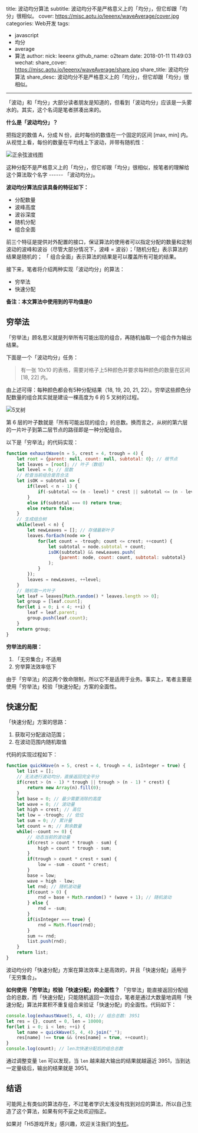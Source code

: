 title: 波动均分算法
subtitle: 波动均分不是严格意义上的「均分」，但它却跟「均分」很相似。
cover: https://misc.aotu.io/leeenx/waveAverage/cover.jpg
categories: Web开发
tags:
  - javascript
  - 均分
  - average
  - 算法
author:
  nick: leeenx
  github_name: o2team
date: 2018-01-11 11:49:03
wechat:
    share_cover: https://misc.aotu.io/leeenx/waveAverage/share.jpg
    share_title: 波动均分算法
    share_desc: 波动均分不是严格意义上的「均分」，但它却跟「均分」很相似。
---

「波动」和「均分」大部分读者朋友是知道的，但看到「波动均分」应该是一头雾水的。其实，这个名词是笔者拼凑出来的。

**什么是「波动均分」？**

把指定的数值 A，分成 N 份，此时每份的数值在一个固定的区间 [max, min] 内。 从视觉上看，每份的数量在平均线上下波动，并带有随机性：

![正余弦波线图](https://misc.aotu.io/leeenx/waveAverage/2017-12-06-waveAverage.gif)

这种分配不是严格意义上的「均分」，但它却跟「均分」很相似，按笔者的理解给这个算法取个名字 ------ 「波动均分」。

**波动均分算法应该具备的特征如下：**

- 分配数量
- 波峰高度
- 波谷深度
- 随机分配
- 组合全面
 
前三个特征是提供对外配置的接口，保证算法的使用者可以指定分配的数量和定制波动的波峰和波谷（尽管大部分情况下，波峰 = 波谷）；「随机分配」表示算法的结果是随机的；
「 组合全面」表示算法的结果是可以覆盖所有可能的结果。

接下来，笔者将介绍两种实现「波动均分」的算法：

- 穷举法
- 快速分配

**备注：本文算法中使用到的平均值是0**

## 穷举法

「穷举法」顾名思义就是列举所有可能出现的组合，再随机抽取一个组合作为输出结果。

下面是一个「波动均分」任务：
> 有一张 10x10 的表格，需要对格子上5种颜色并要求每种颜色的数量在区间 [18, 22] 内。

由上述可得：每种颜色都会有5种分配结果（18, 19, 20, 21, 22）。穷举这些颜色分配数量的组合其实就是建设一棵高度为 6 的 5 叉树的过程。

![5叉树](https://misc.aotu.io/leeenx/waveAverage/20180110_tree.gif?v=5)

第 6 层的叶子数就是「所有可能出现的组合」的总数。换而言之，从树的第六层的一片叶子到第二层节点的路径即是一种分配组合。

以下是「穷举法」的代码实现：
```javascript
function exhaustWave(n = 5, crest = 4, trough = 4) { 
	let root = {parent: null, count: null, subtotal: 0}; // 根节点
	let leaves = [root]; // 叶子（数组）
	let level = 0; // 层数 
	// 检查当前组合是否合法
	let isOK = subtotal => {
		if(level < n - 1) {
			if(-subtotal <= (n - level) * crest || subtotal <= (n - level) * trough) return true; 
		}
		else if(subtotal === 0) return true; 
		else return false; 
	}
	// 生成组合树 
	while(level < n) { 
		let newLeaves = []; // 存储最新叶子
		leaves.forEach(node => {
			for(let count = -trough; count <= crest; ++count) {
				let subtotal = node.subtotal + count; 
				isOK(subtotal) && newLeaves.push(
					{parent: node, count: count, subtotal: subtotal}
				); 
			}
		}); 
		leaves = newLeaves, ++level; 
	}
	// 随机取一片叶子
	let leaf = leaves[Math.random() * leaves.length >> 0]; 
	let group = [leaf.count]; 
	for(let i = 0; i < 4; ++i) { 
		leaf = leaf.parent; 
		group.push(leaf.count); 
	}
	return group; 
}
```

**穷举法的局限：**

1.  「无穷集合」不适用
2.  穷举算法效率低下

由于「穷举法」的这两个致命限制，所以它不是适用于业务。事实上，笔者主要是使用「穷举法」校验「快速分配」方案的全面性。

## 快速分配

「快速分配」方案的思路：

1. 获取可分配波动范围；
2. 在波动范围内随机取值

代码的实现过程如下：
```javascript
function quickWave(n = 5, crest = 4, trough = 4, isInteger = true) { 
	let list = []; 
	// 无法进行波动均分，直接返回完全平分
	if(crest > (n - 1) * trough || trough > (n - 1) * crest) {
		return new Array(n).fill(0); 
	}
	let base = 0; // 最少需要消除的高度
	let wave = 0; // 波动量
	let high = crest; // 高位
	let low = -trough; // 低位
	let sum = 0; // 累计量 
	let count = n; // 剩余数量 
	while(--count >= 0) { 
		// 动态当前的波动量
		if(crest > count * trough - sum) {
			high = count * trough - sum; 
		}
		if(trough > count * crest + sum) {
			low = -sum - count * crest; 
		}
		base = low; 
		wave = high - low; 
		let rnd; // 随机波动量 
		if(count > 0) {
			rnd = base + Math.random() * (wave + 1); // 随机波动
		} else {
			rnd = -sum; 
		}
		if(isInteger === true) {
			rnd = Math.floor(rnd); 
		} 
		sum += rnd; 
		list.push(rnd); 
	}
	return list; 
}
```
波动均分的「快速分配」方案在算法效率上是高效的，并且「快速分配」适用于「无穷集合」。

**如何使用「穷举法」校验「快速分配」的全面性？**
「穷举法」能直接返回分配组合的总数，而「快速分配」只能随机返回一次组合，笔者是通过大数量地调用「快速分配」算法并累积不重复组合来验证「快速分配」的全面性。代码如下： 

```javascript
console.log(exhaustWave(5, 4, 4)); // 组合总数: 3951
let res = {}, count = 0, len = 10000; 
for(let i = 0; i < len; ++i) { 
	let name = quickWave(5, 4, 4).join("_"); 
	res[name] !== true && (res[name] = true, ++count);  
}
console.log(count); // len次快速分配后的组合总数
```
通过调整变量 `len` 可以发现，当 `len` 越来越大输出的结果就越逼近 3951，当到达一定量级后，输出的结果就是 3951。 

## 结语

可能网上有类似的算法存在，不过笔者学识太浅没有找到对应的算法，所以自己生造了这个算法，如果有何不妥之处欢迎指正。

如果对「H5游戏开发」感兴趣，欢迎关注我们的[专栏](https://zhuanlan.zhihu.com/snsgame)。 

